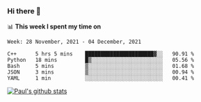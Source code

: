 ### Hi there 👋

📊 **This week I spent my time on**
<!--START_SECTION:waka-->
```text
Week: 28 November, 2021 - 04 December, 2021

C++      5 hrs 5 mins    ██████████████████████▓░░   90.91 % 
Python   18 mins         █▒░░░░░░░░░░░░░░░░░░░░░░░   05.56 % 
Bash     5 mins          ▒░░░░░░░░░░░░░░░░░░░░░░░░   01.68 % 
JSON     3 mins          ▒░░░░░░░░░░░░░░░░░░░░░░░░   00.94 % 
YAML     1 min           ░░░░░░░░░░░░░░░░░░░░░░░░░   00.41 % 
```
<!--END_SECTION:waka-->


[![Paul's github stats](https://github-readme-stats.vercel.app/api?username=mickeyouyou&theme=dracula&show_icons=true)](https://github.com/anuraghazra/github-readme-stats)
